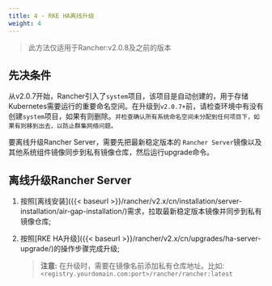 ```yaml
---
title: 4 - RKE HA离线升级
weight: 4
---
```


>此方法仅适用于Rancher:v2.0.8及之前的版本

## 先决条件

从v2.0.7开始，Rancher引入了`system`项目，该项目是自动创建的，用于存储Kubernetes需要运行的重要命名空间。在升级到`v2.0.7+`前，请检查环境中有没有创建`system`项目，如果有则删除。`并检查确认所有系统命名空间未分配到任何项目下，如果有则移到出去，以防止群集网络问题。`

要离线升级Rancher Server，需要先把最新稳定版本的 `Rancher Server`镜像以及其他系统组件镜像同步到私有镜像仓库，然后运行upgrade命令。

## 离线升级Rancher Server

  1. 按照[离线安装]({{< baseurl >}}/rancher/v2.x/cn/installation/server-installation/air-gap-installation/)需求，拉取最新稳定版本镜像并同步到私有镜像仓库;

  2. 按照[RKE HA升级]({{< baseurl >}}/rancher/v2.x/cn/upgrades/ha-server-upgrade/)的操作步骤完成升级;

      >**注意:** 在升级时，需要在镜像名前添加私有仓库地址。比如: `<registry.yourdomain.com:port>/rancher/rancher:latest`
